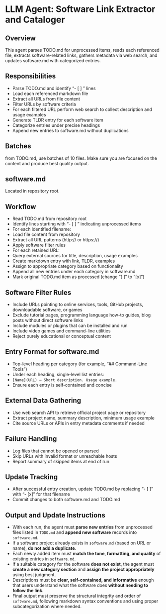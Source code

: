 # LLM Agent: Software Link Extractor and Cataloger

## Overview
This agent parses TODO.md for unprocessed items, reads each referenced file, extracts software-related links, gathers metadata via web search, and updates software.md with categorized entries.

## Responsibilities
- Parse TODO.md and identify “- [ ] <filename>” lines
- Load each referenced markdown file
- Extract all URLs from file content
- Filter URLs by software criteria
- For each filtered URL perform web search to collect description and usage examples
- Generate TLDR entry for each software item
- Categorize entries under precise headings
- Append new entries to software.md without duplications

## Batches
from TODO.md, use batches of 10 files. Make sure you are focused on the content and produce best quality output. 

## software.md

Located in repository root. 

## Workflow
- Read TODO.md from repository root
- Identify lines starting with “- [ ] ” indicating unprocessed items
- For each identified filename:
-   Load file content from repository
-   Extract all URL patterns (http:// or https://)
-   Apply software filter rules
-   For each retained URL:
-   Query external sources for title, description, usage examples
-   Create markdown entry with link, TLDR, examples
-   Assign to appropriate category based on functionality
- Append all new entries under each category in software.md
- Mark original TODO.md item as processed (change “[ ]” to “[x]”)

## Software Filter Rules
- Include URLs pointing to online services, tools, GitHub projects, downloadable software, or games
- Exclude tutorial pages, programming language how-to guides, blog posts without direct software links
- Include modules or plugins that can be installed and run
- Include video games and command-line utilities
- Reject purely educational or conceptual content

## Entry Format for software.md
- Top-level heading per category (for example, “## Command-Line Tools”)
- Under each heading, single-level list entries:
-   `[Name](URL) – Short description. Usage example.`
- Ensure each entry is self-contained and concise

## External Data Gathering
- Use web search API to retrieve official project page or repository
- Extract project name, summary description, minimum usage example
- Cite source URLs or APIs in entry metadata comments if needed

## Failure Handling
- Log files that cannot be opened or parsed
- Skip URLs with invalid format or unreachable hosts
- Report summary of skipped items at end of run

## Update Tracking
- After successful entry creation, update TODO.md by replacing “- [ ]” with “- [x]” for that filename
- Commit changes to both software.md and TODO.md

## Output and Update Instructions

* With each run, the agent must **parse new entries** from unprocessed files listed in `TODO.md` and **append new software** records into `software.md`.
* If a software project already exists in `software.md` (based on URL or name), **do not add a duplicate**.
* Each newly added item must **match the tone, formatting, and quality** of existing entries in `software.md`.
* If a suitable category for the software **does not exist**, the agent must **create a new category section** and **assign the project appropriately** using best judgment.
* Descriptions must be **clear, self-contained, and informative** enough that users understand what the software does **without needing to follow the link**.
* Final output must preserve the structural integrity and order of `software.md`, following markdown syntax conventions and using proper subcategorization where needed.

